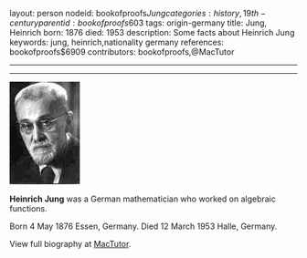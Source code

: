 layout: person
nodeid: bookofproofs$Jung
categories: history,19th-century
parentid: bookofproofs$603
tags: origin-germany
title: Jung, Heinrich
born: 1876
died: 1953
description: Some facts about Heinrich Jung
keywords: jung, heinrich,nationality germany
references: bookofproofs$6909
contributors: bookofproofs,@MacTutor

---


---

![Jung.jpg](https://github.com/bookofproofs/bookofproofs.github.io/blob/main/_sources/_assets/images/portraits/Jung.jpg?raw=true)

**Heinrich Jung** was a German mathematician who worked on algebraic functions.

Born 4 May 1876 Essen, Germany. Died 12 March 1953 Halle, Germany.


View full biography at [MacTutor](https://mathshistory.st-andrews.ac.uk/Biographies/Jung/).